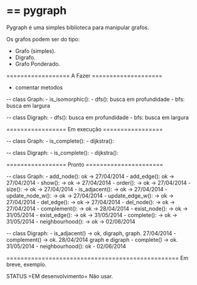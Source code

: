 == pygraph
=======

Pygraph é uma simples biblioteca para manipular grafos.

Os grafos podem ser do tipo:

- Grafo (simples).
- Digrafo.
- Grafo Ponderado.

================== A Fazer ====================

- comentar metodos

-- class Graph:
    - is_isomorphic():
    - dfs(): busca em profundidade
    - bfs: busca em largura

-- class Digraph:
    - dfs(): busca em profundidade
    - bfs: busca em largura
    

================= Em execução =================

-- class Graph:
    - is_complete():
    - dijkstra():

-- class Digraph:
    - is_complete():
    - dijkstra():

================= Pronto ======================

-- class Graph:
    - add_node(): ok -> 27/04/2014
    - add_edge(): ok -> 27/04/2014
    - show(): -> ok -> 27/04/2014
    - order(): -> ok -> 27/04/2014
    - size(): -> ok -> 27/04/2014
    - is_adjacent(): -> ok -> 27/04/2014
    - update_node_w(): -> ok -> 27/04/2014
    - update_edge_w(): -> ok -> 27/04/2014
    - del_edge(): -> ok -> 27/04/2014
    - del_node(): -> ok -> 27/04/2014
    - complement(): -> ok -> 28/04/2014
    - exist_node(): -> ok -> 31/05/2014
    - exist_edge(): -> ok -> 31/05/2014
    - complete(): -> ok -> 31/05/2014
    - neighbourhood(): -> ok -> 02/06/2014

-- class Digraph:
    - is_adjacent() -> ok, digraph, graph. 27/04/2014
    - complement() -> ok. 28/04/2014 graph e digraph
    - complete() -> ok. 31/05/2014
    - neighbourhood(): ok - 02/06/2014


=================================================
Em breve, exemplo.

STATUS
=EM desenvolvimento= Não usar.
